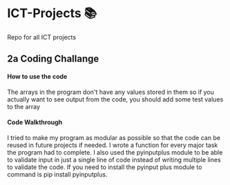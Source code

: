 # ICT-Projects 📚
Repo for all ICT projects

## 2a Coding Challange
#### How to use the code
The arrays in the program don't have any values stored in them
so if you actually want to see output from the code, you should add some
test values to the array

#### Code Walkthrough
I tried to make my program as modular as possible so that the code can
be reused in future projects if needed. I wrote a function for every major
task the program had to complete. I also used the pyinputplus module to 
be able to validate input in just a single line of code instead of 
writing multiple lines to validate the code. If you need to install the pyinput plus 
module to command is pip install pyinputplus.